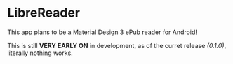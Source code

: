 # LibreReader
This app plans to be a Material Design 3 ePub reader for Android!

This is still **VERY EARLY ON** in development, as of the curret release *(0.1.0)*, literally nothing works.
